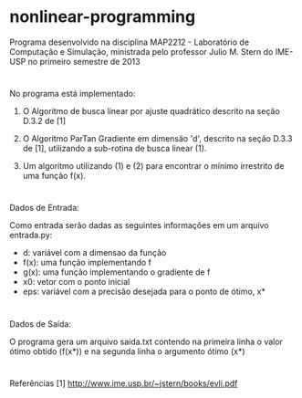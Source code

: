 # nonlinear-programming

Programa desenvolvido na disciplina MAP2212 - Laboratório de Computação e Simulação, ministrada pelo professor Julio M. Stern do IME-USP no primeiro semestre de 2013

#
No programa está implementado:

1. O Algoritmo de busca linear por ajuste quadrático descrito na seção D.3.2 de [1]

2. O Algoritmo ParTan Gradiente em dimensão 'd', descrito na seção D.3.3 de [1], utilizando a sub-rotina de busca linear (1).

3. Um algoritmo utilizando (1) e (2) para encontrar o mínimo irrestrito de uma função f(x).

#
Dados de Entrada:

Como entrada serão dadas as seguintes informações em um arquivo entrada.py:
- d: variável com a dimensao da função
- f(x): uma função implementando f
- g(x): uma função implementando o gradiente de f
- x0: vetor com o ponto inicial
- eps: variável com a precisão desejada para o ponto de ótimo, x*

#
Dados de Saída:

O programa gera um arquivo saida.txt contendo na primeira linha o valor ótimo
obtido (f(x*)) e na segunda linha o argumento ótimo (x*)

#
Referências
[1] http://www.ime.usp.br/~jstern/books/evli.pdf

